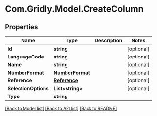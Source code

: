 # Com.Gridly.Model.CreateColumn

## Properties

Name | Type | Description | Notes
------------ | ------------- | ------------- | -------------
**Id** | **string** |  | [optional] 
**LanguageCode** | **string** |  | [optional] 
**Name** | **string** |  | [optional] 
**NumberFormat** | [**NumberFormat**](NumberFormat.md) |  | [optional] 
**Reference** | [**Reference**](Reference.md) |  | [optional] 
**SelectionOptions** | **List&lt;string&gt;** |  | [optional] 
**Type** | **string** |  | 

[[Back to Model list]](../README.md#documentation-for-models) [[Back to API list]](../README.md#documentation-for-api-endpoints) [[Back to README]](../README.md)

